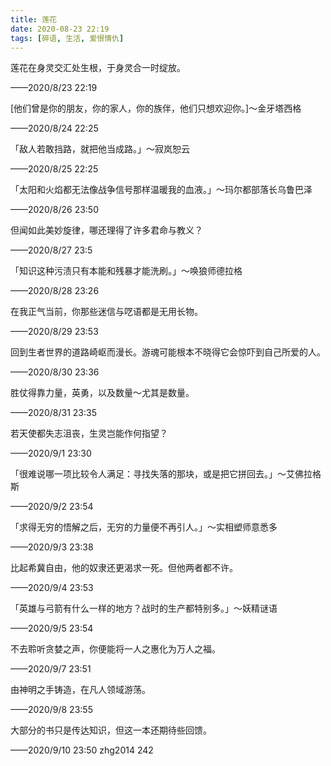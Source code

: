 ```yaml
---
title: 莲花
date: 2020-08-23 22:19
tags: [碎语, 生活, 爱恨情仇]
---
```


莲花在身灵交汇处生根，于身灵合一时绽放。

——2020/8/23 22:19

[他们曾是你的朋友，你的家人，你的族伴，他们只想欢迎你。]～金牙塔西格

——2020/8/24 22:25

「敌人若敢挡路，就把他当成路。」～寂岚恕云

——2020/8/25 22:25

「太阳和火焰都无法像战争信号那样温暖我的血液。」～玛尔都部落长乌鲁巴泽

——2020/8/26 23:50

但闻如此美妙旋律，哪还理得了许多君命与教义？

——2020/8/27 23:5

「知识这种污渍只有本能和残暴才能洗刷。」～唤狼师德拉格

——2020/8/28 23:26

在我正气当前，你那些迷信与呓语都是无用长物。

——2020/8/29 23:53

回到生者世界的道路崎岖而漫长。游魂可能根本不晓得它会惊吓到自己所爱的人。

——2020/8/30 23:36

胜仗得靠力量，英勇，以及数量～尤其是数量。

——2020/8/31 23:35

若天使都失志沮丧，生灵岂能作何指望？

——2020/9/1 23:30

「很难说哪一项比较令人满足：寻找失落的那块，或是把它拼回去。」～艾佛拉格斯

——2020/9/2 23:54

「求得无穷的悟解之后，无穷的力量便不再引人。」～实相塑师意悉多

——2020/9/3 23:38

比起希冀自由，他的奴隶还更渴求一死。但他两者都不许。

——2020/9/4 23:53

「英雄与弓箭有什么一样的地方？战时的生产都特别多。」～妖精谜语

——2020/9/5 23:54

不去聆听贪婪之声，你便能将一人之惠化为万人之福。

——2020/9/7 23:51

由神明之手铸造，在凡人领域游荡。

——2020/9/8 23:55

大部分的书只是传达知识，但这一本还期待些回馈。

——2020/9/10 23:50 zhg2014 242
